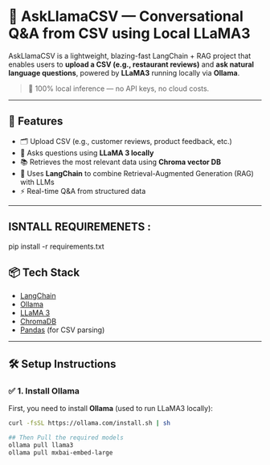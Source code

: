 # 🧠 AskLlamaCSV — Conversational Q&A from CSV using Local LLaMA3

AskLlamaCSV is a lightweight, blazing-fast LangChain + RAG project that enables users to **upload a CSV (e.g., restaurant reviews)** and **ask natural language questions**, powered by **LLaMA3** running locally via **Ollama**.

> 🦙 100% local inference — no API keys, no cloud costs.

---

## 🚀 Features

- 🗂️ Upload CSV (e.g., customer reviews, product feedback, etc.)
- 🧠 Asks questions using **LLaMA 3 locally**
- 📚 Retrieves the most relevant data using **Chroma vector DB**
- 🔗 Uses **LangChain** to combine Retrieval-Augmented Generation (RAG) with LLMs
- ⚡ Real-time Q&A from structured data

---
## ISNTALL REQUIREMENETS :
pip install -r requirements.txt


## 📦 Tech Stack

- [LangChain](https://www.langchain.com/)
- [Ollama](https://ollama.com/)
- [LLaMA 3](https://ollama.com/library/llama3)
- [ChromaDB](https://www.trychroma.com/)
- [Pandas](https://pandas.pydata.org/) (for CSV parsing)

---

## 🛠️ Setup Instructions

### ✅ 1. Install Ollama

First, you need to install **Ollama** (used to run LLaMA3 locally):

```bash
curl -fsSL https://ollama.com/install.sh | sh

## Then Pull the required models
ollama pull llama3
ollama pull mxbai-embed-large


